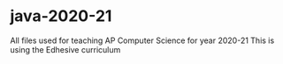 # java-2020-21
All files used for teaching AP Computer Science for year 2020-21
This is using the Edhesive curriculum
